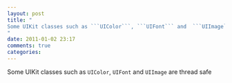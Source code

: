 ```yaml
---
layout: post
title: "
Some UIKit classes such as ```UIColor```, ```UIFont``` and  ```UIImage``` are thread safe
"
date: 2011-01-02 23:17
comments: true
categories: 
---
```


Some UIKit classes such as ```UIColor```, ```UIFont``` and  ```UIImage``` are thread safe

